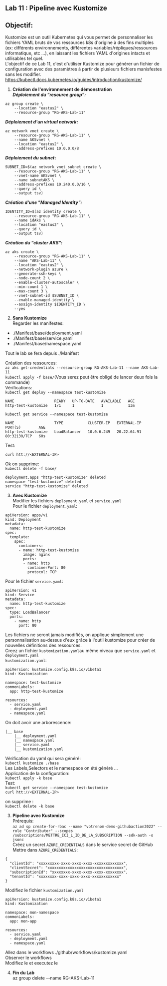 ## Lab 11 : Pipeline avec Kustomize
## Objectif:
Kustomize est un outil Kubernetes qui vous permet de personnaliser les fichiers YAML bruts de vos ressources k8s d'origine à des fins multiples (ex: différents environnements, différentes variables/répliques/ressources informatique, etc ...), en laissant les fichiers YAML d'origines intacts et utilisables tel quel.<br>
L'objectif de ce Lab 11, c'est d'utiliser Kustomize pour générer un fichier de configuration avec des paramètres à partir de plusieurs fichiers manisfestes sans les modifier. <br>
https://kubectl.docs.kubernetes.io/guides/introduction/kustomize/
1. **Création de l'environnement de démonstration** <br>
**_Déploiement du "resource group":_**
```
az group create \
    --location "eastus2" \
    --resource-group "RG-AKS-Lab-11"
```
**_Déploiement d'un virtual network:_**
```
az network vnet create \
    --resource-group "RG-AKS-Lab-11" \
    --name AKSvnet \
    --location "eastus2" \
    --address-prefixes 10.0.0.0/8
```
**_Déploiement du subnet_:**
```
SUBNET_ID=$(az network vnet subnet create \
    --resource-group "RG-AKS-Lab-11" \
    --vnet-name AKSvnet \
    --name subnetAKS \
    --address-prefixes 10.240.0.0/16 \
    --query id \
    --output tsv)
```
**_Création d'une "Managed Identity":_**
```
IDENTITY_ID=$(az identity create \
    --resource-group "RG-AKS-Lab-11" \
    --name idAks \
    --location "eastus2" \
    --query id \
    --output tsv)
```
**_Création du "cluster AKS":_**
```
az aks create \
    --resource-group "RG-AKS-Lab-11" \
    --name "AKS-Lab-11" \
    --location "eastus2" \
    --network-plugin azure \
    --generate-ssh-keys \
    --node-count 2 \
    --enable-cluster-autoscaler \
    --min-count 1 \
    --max-count 3 \
    --vnet-subnet-id $SUBNET_ID \
    --enable-managed-identity \
    --assign-identity $IDENTITY_ID \
    --yes
```
2. **Sans Kustomize** <br>
Regarder les manifestes:<br>
- ./Manifest/base/deployment.yaml
- ./Manifest/base/service.yaml
- ./Manifest/base/namespace.yaml

Tout le lab se fera depuis ./Manifest

Création des ressources:<br>
`az aks get-credentials --resource-group RG-AKS-Lab-11 --name AKS-Lab-11`<br>
`kubectl apply -f base/`(Vous serez peut être obligé de lancer deux fois la commande)<br>
Vérifications:<br>
`kubectl get deploy --namespace test-kustomize`<br>
```
NAME                  READY   UP-TO-DATE   AVAILABLE   AGE
http-test-kustomize   1/1     1            1           13m
```
`kubectl get service --namespace test-kustomize`<br>
```
NAME                  TYPE           CLUSTER-IP   EXTERNAL-IP   PORT(S)        AGE
http-test-kustomize   LoadBalancer   10.0.6.249   20.22.64.91   80:32130/TCP   60s
```
Test:<br>
```
curl htt://<EXTERNAL-IP>
```
Ok on supprime:<br>
`kubectl delete -f base/`
```
deployment.apps "http-test-kustomize" deleted
namespace "test-kustomize" deleted
service "http-test-kustomize" deleted
```
3. **Avec Kustomize**<br>
Modifier les fichiers `deployment.yaml` et `service.yaml`<br>
Pour le fichier `deployment.yaml`:<br>
```
apiVersion: apps/v1
kind: Deployment
metadata:
  name: http-test-kustomize
spec:
  template:
    spec:
      containers:
      - name: http-test-kustomize
        image: nginx
        ports:
        - name: http
          containerPort: 80
          protocol: TCP
```
Pour le fichier `service.yaml`:<br>
```
apiVersion: v1
kind: Service
metadata:
  name: http-test-kustomize
spec:
  type: LoadBalancer
  ports:
    - name: http
      port: 80
```
Les fichiers ne seront jamais modifiés, on applique simplement une personnalisation au-dessus d'eux grâce à l'outil kustomize pour créer de nouvelles définitions des ressources.<br>
Creez un fichier `kustomization.yaml`au même niveau que `service.yaml` et `deployment.yaml`<br>
`kustomization.yaml`:<br>
```
apiVersion: kustomize.config.k8s.io/v1beta1
kind: Kustomization

namespace: test-kustomize
commonLabels:
  app: http-test-kustomize

resources:
  - service.yaml
  - deployment.yaml
  - namespace.yaml
```

On doit avoir une arborescence:<br>
```
|__ base
    |__ deployment.yaml
    |__ namespace.yaml
    |__ service.yaml
    |__ kustomization.yaml
```
Vérification du yaml qui sera généré:<br>
`kubectl kustomize ./base`<br>
Les Labels,Selectors et le namespace on été généré ...<br>
Application de la configuration:<br>
`kubectl apply -k base`<br>
Test:<br>
`kubectl get service --namespace test-kustomize`<br>
`curl htt://<EXTERNAL-IP>`

on supprime :<br>
`kubectl delete -k base`<br>

3. **Pipeline avec Kustomize**<br>
Prérequis:<br>
`az ad sp create-for-rbac --name "votrenom-demo-githubaction2022" --role "Contributor" --scopes /subscriptions/METTRE_ICI_L_ID_DE_LA_SUBSCRIPTION --sdk-auth -o jsonc`<br>
Créez un secret `AZURE_CREDENTIALS` dans le service secret de GitHub<br>
Mettre dans `AZURE_CREDENTIALS`:<br>
```
{
  "clientId": "xxxxxxxxx-xxxx-xxxx-xxxx-xxxxxxxxxxxxx",
  "clientSecret": "xxxxxxxxxxxxxxxxxxxxxxxxxxxxxxxxxx",
  "subscriptionId": "xxxxxxxx-xxxx-xxxx-xxxx-xxxxxxxx",
  "tenantId": "xxxxxxxx-xxxx-xxxx-xxxx-xxxxxxxxxxxx"
}
```
Modifiez le fichier `kustomization.yaml`<br>
```
apiVersion: kustomize.config.k8s.io/v1beta1
kind: Kustomization

namespace: mon-namespace
commonLabels:
  app: mon-app

resources:
  - service.yaml
  - deployment.yaml
  - namespace.yaml
```
Allez dans le workflows ./github/workflows/kustomize.yaml<br>
Observer le workflows<br>
Modifiez le et executez le <br>

4. **Fin du Lab**<br>
az group delete --name RG-AKS-Lab-11






